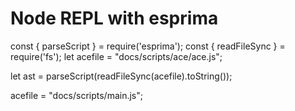 # Node REPL with esprima

const { parseScript } = require('esprima');
const { readFileSync } = require('fs');
let acefile = "docs/scripts/ace/ace.js";

let ast = parseScript(readFileSync(acefile).toString());

acefile = "docs/scripts/main.js";